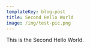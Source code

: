 ```yaml
---
templateKey: blog-post
title: Second Hello World
image: /img/test-pic.png
---
```

This is the Second Hello World.
